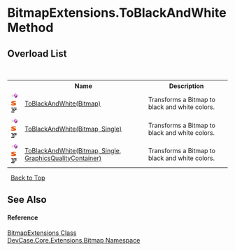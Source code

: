 # BitmapExtensions.ToBlackAndWhite Method 
 


## Overload List
&nbsp;<table><tr><th></th><th>Name</th><th>Description</th></tr><tr><td>![Public method](media/pubmethod.gif "Public method")![Static member](media/static.gif "Static member")![Code example](media/CodeExample.png "Code example")</td><td><a href="M_DevCase_Core_Extensions_Bitmap_BitmapExtensions_ToBlackAndWhite">ToBlackAndWhite(Bitmap)</a></td><td>
Transforms a Bitmap to black and white colors.</td></tr><tr><td>![Public method](media/pubmethod.gif "Public method")![Static member](media/static.gif "Static member")![Code example](media/CodeExample.png "Code example")</td><td><a href="M_DevCase_Core_Extensions_Bitmap_BitmapExtensions_ToBlackAndWhite_1">ToBlackAndWhite(Bitmap, Single)</a></td><td>
Transforms a Bitmap to black and white colors.</td></tr><tr><td>![Public method](media/pubmethod.gif "Public method")![Static member](media/static.gif "Static member")![Code example](media/CodeExample.png "Code example")</td><td><a href="M_DevCase_Core_Extensions_Bitmap_BitmapExtensions_ToBlackAndWhite_2">ToBlackAndWhite(Bitmap, Single, GraphicsQualityContainer)</a></td><td>
Transforms a Bitmap to black and white colors.</td></tr></table>&nbsp;
<a href="#bitmapextensions.toblackandwhite-method">Back to Top</a>

## See Also


#### Reference
<a href="T_DevCase_Core_Extensions_Bitmap_BitmapExtensions">BitmapExtensions Class</a><br /><a href="N_DevCase_Core_Extensions_Bitmap">DevCase.Core.Extensions.Bitmap Namespace</a><br />